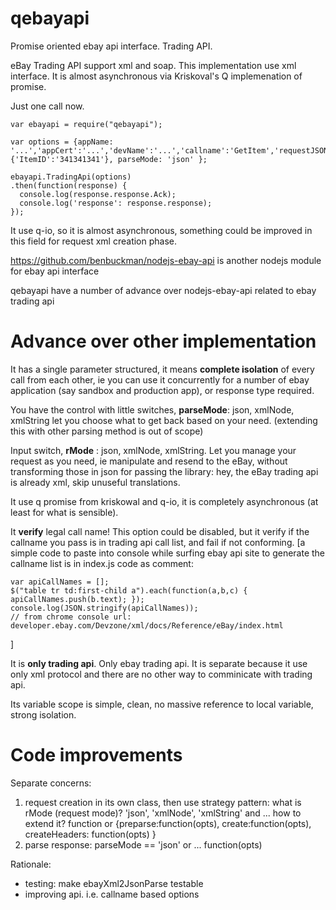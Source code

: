 qebayapi
========

Promise oriented ebay api interface. Trading API.

eBay Trading API support xml and soap. This implementation use xml interface. It is almost asynchronous via Kriskoval's Q implemenation of promise.

Just one call now.

    var ebayapi = require("qebayapi");
    
    var options = {appName: '...','appCert':'...','devName':'...','callname':'GetItem','requestJSON':{'ItemID':'341341341'}, parseMode: 'json' };

    ebayapi.TradingApi(options)
    .then(function(response) {
      console.log(response.response.Ack);
      console.log('response': response.response);
    });


It use q-io, so it is almost asynchronous, something could be improved in this field for request xml creation phase.

https://github.com/benbuckman/nodejs-ebay-api is another nodejs module for ebay api interface

qebayapi have a number of advance over nodejs-ebay-api related to ebay trading api

Advance over other implementation
=================================

It has a single parameter structured, it means **complete isolation** of every call from each other, ie you can use it concurrently for a number of ebay application (say sandbox and production app), or response type required.

You have the control with little switches, **parseMode**: json, xmlNode, xmlString let you choose what to get back based on your need. (extending this with other parsing method is out of scope)

Input switch, **rMode** : json, xmlNode, xmlString. Let you manage your request as you need, ie manipulate and resend to the eBay, without transforming those in json for passing the library: hey, the eBay trading api is already xml, skip unuseful translations.

It use q promise from kriskowal and q-io, it is completely asynchronous (at least for what is sensible).

It **verify** legal call name! This option could be disabled, but it verify if the callname you pass is in trading api call list, and fail if not conforming. [a simple code to paste into console while surfing ebay api site to generate the callname list is in index.js code as comment:

    var apiCallNames = [];
    $("table tr td:first-child a").each(function(a,b,c) { apiCallNames.push(b.text); });
    console.log(JSON.stringify(apiCallNames));
    // from chrome console url: developer.ebay.com/Devzone/xml/docs/Reference/eBay/index.html
]

It is **only trading api**. Only ebay trading api. It is separate because it use only xml protocol and there are no other way to comminicate with trading api.

Its variable scope is simple, clean, no massive reference to local variable, strong isolation.

Code improvements
=================


Separate concerns:
  1. request creation in its own class, then use strategy pattern: what is rMode (request mode)?
    'json', 'xmlNode', 'xmlString' and ... how to extend it? function or
     {preparse:function(opts), create:function(opts), createHeaders: function(opts) }
  1. parse response: parseMode == 'json' or ... function(opts)

Rationale:
* testing: make ebayXml2JsonParse testable
* improving api. i.e. callname based options
